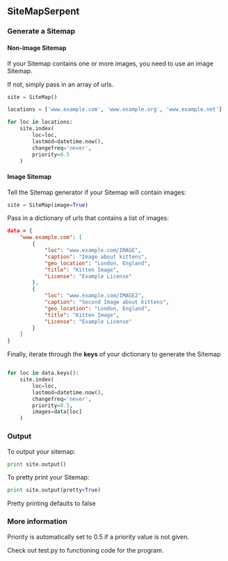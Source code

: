 SiteMapSerpent
--------------

### Generate a Sitemap

#### Non-image Sitemap

If your Sitemap contains one or more images, you need to use an image Sitemap.

If not, simply pass in an array of urls.

```python
site = SiteMap()

locations = ['www.example.com', 'www.example.org', 'www.example.net']

for loc in locations:
    site.index(
        loc=loc,
        lastmod=datetime.now(),
        changefreq='never',
        priority=0.5
    )

```


#### Image Sitemap

Tell the Sitemap generator if your Sitemap will contain images:

```python
site = SiteMap(image=True)
```

Pass in a dictionary of urls that contains a list of images: 


```json
data = {
    "www.example.com": [
        {
            "loc": "www.example.com/IMAGE",
            "caption": "Image about kittens",
            "geo_location": "London, England",
            "title": "Kitten Image",
            "License": "Example License"
        },
        {
            "loc": "www.example.com/IMAGE2",
            "caption": "Second Image about kittens",
            "geo_location": "London, England",
            "title": "Kitten Image",
            "License": "Example License"
        }
    ]
}
```

Finally, iterate through the <b>keys</b> of your dictionary to generate the Sitemap

```python

for loc in data.keys():
    site.index(
        loc=loc,
        lastmod=datetime.now(),
        changefreq='never',
        priority=0.5,
        images=data[loc]
    )

```

### Output

To output your sitemap:

```python
print site.output()
```

To pretty print your Sitemap:

```python
print site.output(pretty=True)
```

Pretty printing defaults to false


### More information

Priority is automatically set to 0.5 if a priority value is not given.

Check out test.py to functioning code for the program.
